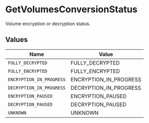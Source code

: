 # GetVolumesConversionStatus

Volume encryption or decryption status.


## Values

| Name                     | Value                    |
| ------------------------ | ------------------------ |
| `FULLY_DECRYPTED`        | FULLY_DECRYPTED          |
| `FULLY_ENCRYPTED`        | FULLY_ENCRYPTED          |
| `ENCRYPTION_IN_PROGRESS` | ENCRYPTION_IN_PROGRESS   |
| `DECRYPTION_IN_PROGRESS` | DECRYPTION_IN_PROGRESS   |
| `ENCRYPTION_PAUSED`      | ENCRYPTION_PAUSED        |
| `DECRYPTION_PAUSED`      | DECRYPTION_PAUSED        |
| `UNKNOWN`                | UNKNOWN                  |